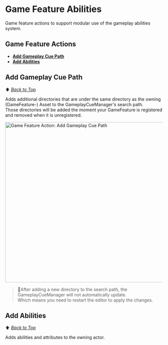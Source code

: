# Game Feature Abilities
Game feature actions to support modular use of the gameplay abilities system.

<a name="top"></a>
## Game Feature Actions
- **[Add Gameplay Cue Path](#UGameFeatureAction_AddGameplayCuePath)**
- **[Add Abilities](#UGameFeatureAction_AddAbilities)**


 
<a name="UGameFeatureAction_AddGameplayCuePath"></a>
## Add Gameplay Cue Path
⬆️ _[Back to Top](#top)_

Adds additional directories that are under the same directory as the owning
(GameFeature-) Asset to the GameplayCueManager's search path.   
Those directories will be added the moment your GameFeature is registered and removed when it is unregistered.

<img src="https://github.com/user-attachments/assets/609ac7e6-6454-47db-8b60-2d3ff16ca827" width="512px" alt="Game Feature Action: Add Gameplay Cue Path"/> 
 
> 📝After adding a new directory to the search path, the GameplayCueManager will not automatically update.    
> Which means you need to restart the editor to apply the changes.



<a name="UGameFeatureAction_AddAbilities"></a>
## Add Abilities
⬆️ _[Back to Top](#top)_

Adds abilities and attributes to the owning actor.
